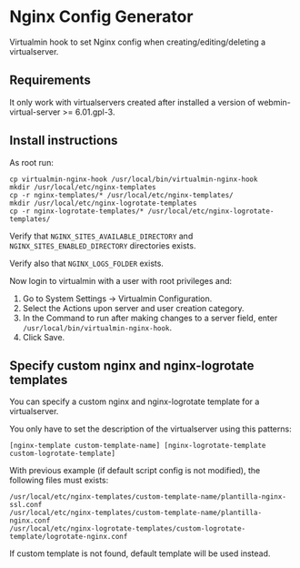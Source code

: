 # Nginx Config Generator
Virtualmin hook to set Nginx config when creating/editing/deleting a virtualserver.

## Requirements
It only work with virtualservers created after installed a version of webmin-virtual-server >= 6.01.gpl-3.

## Install instructions
As root run:
```
cp virtualmin-nginx-hook /usr/local/bin/virtualmin-nginx-hook
mkdir /usr/local/etc/nginx-templates
cp -r nginx-templates/* /usr/local/etc/nginx-templates/
mkdir /usr/local/etc/nginx-logrotate-templates
cp -r nginx-logrotate-templates/* /usr/local/etc/nginx-logrotate-templates/
```

Verify that `NGINX_SITES_AVAILABLE_DIRECTORY` and `NGINX_SITES_ENABLED_DIRECTORY` directories exists.

Verify also that `NGINX_LOGS_FOLDER` exists.

Now login to virtualmin with a user with root privileges and:

1. Go to System Settings -> Virtualmin Configuration.
2. Select the Actions upon server and user creation category.
3. In the Command to run after making changes to a server field, enter `/usr/local/bin/virtualmin-nginx-hook`.
4. Click Save.

## Specify custom nginx and nginx-logrotate templates
You can specify a custom nginx and nginx-logrotate template for a virtualserver.

You only have to set the description of the virtualserver using this patterns:
```
[nginx-template custom-template-name] [nginx-logrotate-template custom-logrotate-template]
```

With previous example (if default script config is not modified), the following files must exists:
```
/usr/local/etc/nginx-templates/custom-template-name/plantilla-nginx-ssl.conf
/usr/local/etc/nginx-templates/custom-template-name/plantilla-nginx.conf
/usr/local/etc/nginx-logrotate-templates/custom-logrotate-template/logrotate-nginx.conf
```

If custom template is not found, default template will be used instead.
